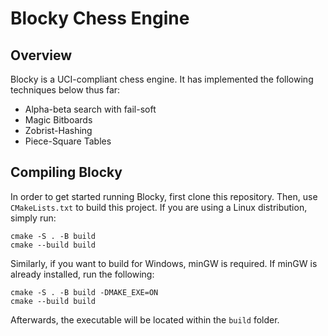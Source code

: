 # Blocky Chess Engine

## Overview

Blocky is a UCI-compliant chess engine. It has implemented the following techniques below thus far: 

* Alpha-beta search with fail-soft
* Magic Bitboards
* Zobrist-Hashing
* Piece-Square Tables

## Compiling Blocky

In order to get started running Blocky, first clone this repository. Then, use ```CMakeLists.txt``` to build this project. If you are using a Linux distribution, simply run:

```
cmake -S . -B build
cmake --build build
```

Similarly, if you want to build for Windows, minGW is required. If minGW is already installed, run the following:

```
cmake -S . -B build -DMAKE_EXE=ON
cmake --build build
```

Afterwards, the executable will be located within the ```build``` folder. 
